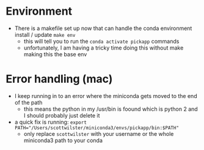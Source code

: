 # Environment
- There is a makefile set up now that can handle the conda environment install / update
`make env`
  - this will tell you to run the `conda activate pickapp` commands
  - unfortunately, I am having a tricky time doing this without make making this the base env


# Error handling (mac)
- I keep running in to an error where the miniconda gets moved to the end of the path
  - this means the python in my /usr/bin is foound which is python 2 and I should probably just delete it
- a quick fix is running:
`export PATH="/Users/scottwilster/miniconda3/envs/pickapp/bin:$PATH"`
  - only replace `scottwilster` with your username or the whole miniconda3 path to your conda
